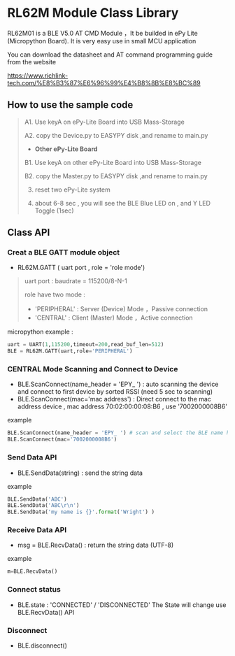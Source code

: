 
# RL62M Module Class Library
RL62M01 is a BLE V5.0 AT CMD Module ，It be builded in ePy Lite (Micropython Board). It is very easy use in small MCU application

You can download the datasheet and AT command programming guide from the website

https://www.richlink-tech.com/%E8%B3%87%E6%96%99%E4%B8%8B%E8%BC%89 

## How to use the sample code 
> A1. Use keyA on ePy-Lite Board into USB Mass-Storage 
> 
> A2. copy the Device.py to EASYPY disk ,and rename to main.py
> 
> - **Other ePy-Lite Board**
> 
> B1. Use keyA on other ePy-Lite Board into USB Mass-Storage 
> 
> B2. copy the Master.py to EASYPY disk ,and rename to main.py
> 
> 3. reset two ePy-Lite system
> 
> 4. about 6-8 sec , you will see the BLE Blue LED on , and Y LED Toggle (1sec) 

## Class API 
### Creat a BLE GATT module object
- RL62M.GATT ( uart port , role = 'role mode')
> uart port : baudrate = 115200/8-N-1
> 
> role have two mode :  
>   - 'PERIPHERAL' : Server (Device) Mode ，Passive connection
>   - 'CENTRAL' : Client (Master) Mode ，Active connection

micropython example :
```python
uart = UART(1,115200,timeout=200,read_buf_len=512)
BLE = RL62M.GATT(uart,role='PERIPHERAL')
```
### CENTRAL Mode Scanning and Connect to Device 
- BLE.ScanConnect(name_header = 'EPY_ ') : auto scanning the device and connect to first device by sorted RSSI (need 5 sec to scanning)
- BLE.ScanConnect(mac='mac address') : Direct connect to the mac address device , mac address 70:02:00:00:08:B6 , use '7002000008B6'

example 
```python
BLE.ScanConnect(name_header = 'EPY_ ') # scan and select the BLE name have 'EPY_' header and most near device (scan 5sec)
BLE.ScanConnect(mac='7002000008B6')
```
### Send Data API
- BLE.SendData(string) : send the string data 

example 
```python
BLE.SendData('ABC')
BLE.SendData('ABC\r\n')
BLE.SendData('my name is {}'.format('Wright') )
```
### Receive  Data API
- msg = BLE.RecvData() : return the string data (UTF-8)

example 
```python
m=BLE.RecvData()
```
### Connect status
- BLE.state : 'CONNECTED' / 'DISCONNECTED'
The State will change use BLE.RecvData() API

### Disconnect
- BLE.disconnect()
